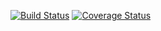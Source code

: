 [![Build Status](https://travis-ci.org/igxactly/201608-sigoss-workshop-test.svg?branch=master)](https://travis-ci.org/igxactly/201608-sigoss-workshop-test)
[![Coverage Status](https://coveralls.io/repos/github/igxactly/201608-sigoss-workshop-test/badge.svg)](https://coveralls.io/github/igxactly/201608-sigoss-workshop-test)
